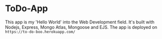 # ToDo-App
This app is my 'Hello World' into the Web Development field. It's built with Nodejs, Express, Mongo Atlas, Mongoose and EJS.
The app is deployed on `https://to-do-boo.herokuapp.com/`
